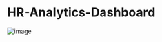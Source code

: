 # HR-Analytics-Dashboard
![image](https://github.com/Pathak-at-GitHub/HR-Analytics-Dashboard/assets/116303837/a8313f34-6b98-49ab-b8a2-d449787a51f3)
